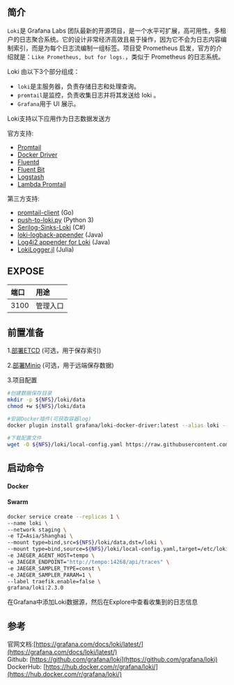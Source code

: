 ## 简介

`Loki`是 Grafana Labs 团队最新的开源项目，是一个水平可扩展，高可用性，多租户的日志聚合系统。它的设计非常经济高效且易于操作，因为它不会为日志内容编制索引，而是为每个日志流编制一组标签。项目受 Prometheus 启发，官方的介绍就是：`Like Prometheus, but for logs.`，类似于 Prometheus 的日志系统。

Loki 由以下3个部分组成：

* `loki`是主服务器，负责存储日志和处理查询。
* `promtail`是监控，负责收集日志并将其发送给 loki 。
* `Grafana`用于 UI 展示。

Loki支持以下应用作为日志数据发送方

官方支持:

* [Promtail](https://grafana.com/docs/loki/latest/clients/promtail/)
* [Docker Driver](https://grafana.com/docs/loki/latest/clients/docker-driver/)
* [Fluentd](https://grafana.com/docs/loki/latest/clients/fluentd/)
* [Fluent Bit](https://grafana.com/docs/loki/latest/clients/fluentbit/)
* [Logstash](https://grafana.com/docs/loki/latest/clients/logstash/)
* [Lambda Promtail](https://grafana.com/docs/loki/latest/clients/lambda-promtail/)

第三方支持:

* [promtail-client](https://github.com/afiskon/promtail-client) \(Go\)
* [push-to-loki.py](https://github.com/sleleko/devops-kb/blob/master/python/push-to-loki.py) \(Python 3\)
* [Serilog-Sinks-Loki](https://github.com/JosephWoodward/Serilog-Sinks-Loki) \(C\#\)
* [loki-logback-appender](https://github.com/loki4j/loki-logback-appender) \(Java\)
* [Log4j2 appender for Loki](https://github.com/tkowalcz/tjahzi) \(Java\)
* [LokiLogger.jl](https://github.com/fredrikekre/LokiLogger.jl) \(Julia\)



## EXPOSE

| 端口 | 用途 |
| :--- | :--- |
| 3100 | 管理入口 |



## 前置准备

1.[部署ETCD](../../etcd.md) \(可选，用于保存索引\)

2.[部署Minio](../../../images-base/minio.md) \(可选，用于远端保存数据\)

3.项目配置

```bash
#创建数据保存目录
mkdir -p ${NFS}/loki/data
chmod +w ${NFS}/loki/data

#安装Docker插件(可获取容器log)
docker plugin install grafana/loki-docker-driver:latest --alias loki --grant-all-permissions

#下载配置文件
wget -O ${NFS}/loki/local-config.yaml https://raw.githubusercontent.com/grafana/loki/main/cmd/loki/loki-docker-config.yaml
```

## 启动命令

<!-- tabs:start -->
#### **Docker**



#### **Swarm**
```bash
docker service create --replicas 1 \
--name loki \
--network staging \
-e TZ=Asia/Shanghai \
--mount type=bind,src=${NFS}/loki/data,dst=/loki \
--mount type=bind,source=${NFS}/loki/local-config.yaml,target=/etc/loki/local-config.yaml \
-e JAEGER_AGENT_HOST=tempo \
-e JAEGER_ENDPOINT="http://tempo:14268/api/traces" \
-e JAEGER_SAMPLER_TYPE=const \
-e JAEGER_SAMPLER_PARAM=1 \
--label traefik.enable=false \
grafana/loki:2.3.0
```

<!-- tabs:end -->

在Grafana中添加Loki数据源，然后在Explore中查看收集到的日志信息

## 参考

官网文档:[https://grafana.com/docs/loki/latest/](https://grafana.com/docs/loki/latest/)  
Github: [https://github.com/grafana/loki](https://github.com/grafana/loki)  
DockerHub: [https://hub.docker.com/r/grafana/loki/](https://hub.docker.com/r/grafana/loki/)

